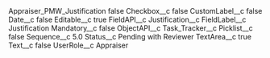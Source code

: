 <?xml version="1.0" encoding="UTF-8"?>
<CustomMetadata xmlns="http://soap.sforce.com/2006/04/metadata" xmlns:xsi="http://www.w3.org/2001/XMLSchema-instance" xmlns:xsd="http://www.w3.org/2001/XMLSchema">
    <label>Appraiser_PMW_Justification</label>
    <protected>false</protected>
    <values>
        <field>Checkbox__c</field>
        <value xsi:type="xsd:boolean">false</value>
    </values>
    <values>
        <field>CustomLabel__c</field>
        <value xsi:type="xsd:boolean">false</value>
    </values>
    <values>
        <field>Date__c</field>
        <value xsi:type="xsd:boolean">false</value>
    </values>
    <values>
        <field>Editable__c</field>
        <value xsi:type="xsd:boolean">true</value>
    </values>
    <values>
        <field>FieldAPI__c</field>
        <value xsi:type="xsd:string">Justification__c</value>
    </values>
    <values>
        <field>FieldLabel__c</field>
        <value xsi:type="xsd:string">Justification</value>
    </values>
    <values>
        <field>Mandatory__c</field>
        <value xsi:type="xsd:boolean">false</value>
    </values>
    <values>
        <field>ObjectAPI__c</field>
        <value xsi:type="xsd:string">Task_Tracker__c</value>
    </values>
    <values>
        <field>Picklist__c</field>
        <value xsi:type="xsd:boolean">false</value>
    </values>
    <values>
        <field>Sequence__c</field>
        <value xsi:type="xsd:double">5.0</value>
    </values>
    <values>
        <field>Status__c</field>
        <value xsi:type="xsd:string">Pending with Reviewer</value>
    </values>
    <values>
        <field>TextArea__c</field>
        <value xsi:type="xsd:boolean">true</value>
    </values>
    <values>
        <field>Text__c</field>
        <value xsi:type="xsd:boolean">false</value>
    </values>
    <values>
        <field>UserRole__c</field>
        <value xsi:type="xsd:string">Appraiser</value>
    </values>
</CustomMetadata>
